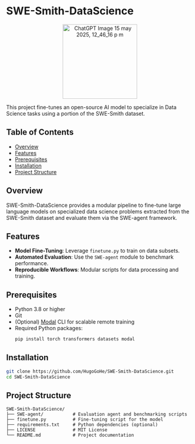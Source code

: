 # SWE-Smith-DataScience

<p align="center">
  <img
    src="https://github.com/user-attachments/assets/1ddad2ed-1234-46d3-aaac-95394fda7e1f"
    alt="ChatGPT Image 15 may 2025, 12_46_16 p m"
    width="200"
  />
</p>

This project fine-tunes an open-source AI model to specialize in Data Science tasks using a portion of the SWE-Smith dataset.

## Table of Contents

- [Overview](#overview)
- [Features](#features)
- [Prerequisites](#prerequisites)
- [Installation](#installation)
- [Project Structure](#project-structure)


## Overview

SWE-Smith-DataScience provides a modular pipeline to fine-tune large language models on specialized data science problems extracted from the SWE-Smith dataset and evaluate them via the SWE-agent framework.

## Features

- **Model Fine-Tuning**: Leverage `finetune.py` to train on data subsets.  
- **Automated Evaluation**: Use the `SWE-agent` module to benchmark performance.  
- **Reproducible Workflows**: Modular scripts for data processing and training.

## Prerequisites

- Python 3.8 or higher  
- Git  
- (Optional) [Modal](https://modal.com/) CLI for scalable remote training  
- Required Python packages:
  ```bash
  pip install torch transformers datasets modal

## Installation
```bash
git clone https://github.com/HugoGoHe/SWE-Smith-DataScience.git
cd SWE-Smith-DataScience
```

## Project Structure
```text
SWE-Smith-DataScience/
├── SWE-agent/           # Evaluation agent and benchmarking scripts
├── finetune.py          # Fine-tuning script for the model
├── requirements.txt     # Python dependencies (optional)
├── LICENSE              # MIT License
└── README.md            # Project documentation
```
